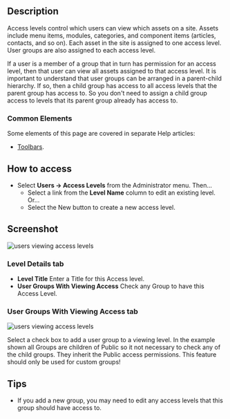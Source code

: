 <!-- Filename: Help4.x:Users:_Edit_Viewing_Access_Level / Display title: Users: Edit Viewing Access Level -->

## Description

Access levels control which users can view which assets on a site.
Assets include menu items, modules, categories, and component items
(articles, contacts, and so on). Each asset in the site is assigned to
one access level. User groups are also assigned to each access level.

If a user is a member of a group that in turn has permission for an
access level, then that user can view all assets assigned to that
access level. It is important to understand that user groups can be
arranged in a parent-child hierarchy. If so, then a child group has
access to all access levels that the parent group has access to. So you
don't need to assign a child group access to levels that its parent
group already has access to.

### Common Elements

Some elements of this page are covered in separate Help articles:

* [Toolbars](jdocmanual?article=help/common-elements/toolbars).

## How to access

- Select **Users → Access Levels** from the Administrator menu.
  Then...
  - Select a link from the **Level Name** column to edit an existing level. Or...
  - Select the New button to create a new access level.

## Screenshot

![users viewing access levels](../../../en/images/users/users-edit-viewing-access-level-details-tab.png)

### Level Details tab

- **Level Title** Enter a Title for this Access level.
- **User Groups With Viewing Access** Check any Group to have this
  Access Level.

### User Groups With Viewing Access tab

![users viewing access levels](../../../en/images/users/users-edit-viewing-access-level-ugwva-tab.png)

Select a check box to add a user group to a viewing level. In the
example shown all Groups are children of Public so it not necessary to
check any of the child groups. They inherit the Public access
permissions. This feature should only be used for custom groups!

## Tips

- If you add a new group, you may need to edit any access levels that
  this group should have access to.
